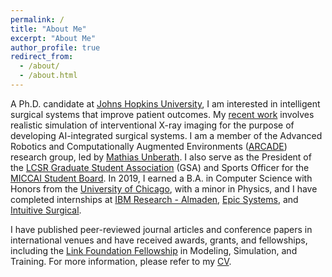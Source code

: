 ```yaml
---
permalink: /
title: "About Me"
excerpt: "About Me"
author_profile: true
redirect_from:
  - /about/
  - /about.html
---
```


A Ph.D. candidate at [Johns Hopkins University](https://cs.jhu.edu), I am interested in intelligent
surgical systems that improve patient outcomes. My [recent
work](https://scholar.google.com/citations?hl=en&user=QX7AvxUAAAAJ&view_op=list_works&sortby=pubdate)
involves realistic simulation of interventional X-ray imaging for the purpose of developing
AI-integrated surgical systems. I am a member of the Advanced Robotics and Computationally Augmented
Environments ([ARCADE](https://arcade.cs.jhu.edu/)) research group, led by [Mathias
Unberath](https://mathiasunberath.github.io). I also serve as the President of the [LCSR Graduate Student
Association](https://lcsr.jhu.edu/lcsr-gsa/) (GSA) and Sports Officer for the [MICCAI Student
Board](http://www.miccai.org/about-miccai/student-board/). In 2019, I earned a B.A. in Computer
Science with Honors from the [University of Chicago](https://uchicago.edu), with a minor in Physics,
and I have completed internships at [IBM Research -
Almaden](https://www.research.ibm.com/labs/almaden/), [Epic Systems](https://www.epic.com), and
[Intuitive Surgical](https://www.intuitive.com/en-us).

I have published peer-reviewed journal articles and conference papers in international venues and
have received awards, grants, and fellowships, including the [Link Foundation
Fellowship](https://linksim.org/) in Modeling, Simulation, and Training. For more information,
please refer to my [CV](https://benjamindkilleen/files/cv_killeen.pdf).

<!-- In my spare time, I enjoy bouldering and [creative
writing](https://benjamindkilleen.com/blog/). -->

<!-- Third person version: -->

<!-- A 4th year Ph.D. candidate at [Johns Hopkins University](https://cs.jhu.edu), Benjamin D. Killeen is -->
<!-- interested in intelligent surgical systems that improve patient outcomes. His [recent -->
<!-- work](https://scholar.google.com/citations?hl=en&user=QX7AvxUAAAAJ&view_op=list_works&sortby=pubdate) -->
<!-- involves realistic simulation of interventional X-ray imaging for the purpose of developing -->
<!-- AI-integrated surgical systems. Benjamin is a member of the Advanced Robotics and Computationally -->
<!-- Augmented Environments ([ARCADE](https://arcade.cs.jhu.edu/)) research group, led by [Mathias -->
<!-- Unberath](https://mathiasunberath.github.io), as well as the President of the [LCSR Graduate Student -->
<!-- Association](https://lcsr.jhu.edu/lcsr-gsa/) and Sports Officer for the [MICCAI Student -->
<!-- Board](http://www.miccai.org/about-miccai/student-board/). In 2019, he earned a B.A. in Computer -->
<!-- Science with Honors from the [University of Chicago](https://uchicago.edu), with a minor in Physics, -->
<!-- and he has completed internships at [IBM Research - -->
<!-- Almaden](https://www.research.ibm.com/labs/almaden/), [Epic Systems](https://www.epic.com), and -->
<!-- [Intuitive Surgical](https://www.intuitive.com/en-us). In his spare time, he enjoys bouldering and -->
<!-- [creative writing](https://benjamindkilleen.com/blog/). -->
